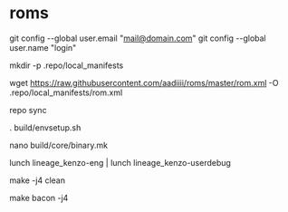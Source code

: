 # roms
git config --global user.email "mail@domain.com"
git config --global user.name "login"

mkdir -p .repo/local_manifests


wget https://raw.githubusercontent.com/aadiiii/roms/master/rom.xml -O .repo/local_manifests/rom.xml

repo sync

. build/envsetup.sh

nano build/core/binary.mk

lunch lineage_kenzo-eng | lunch lineage_kenzo-userdebug

make -j4 clean

make bacon -j4
